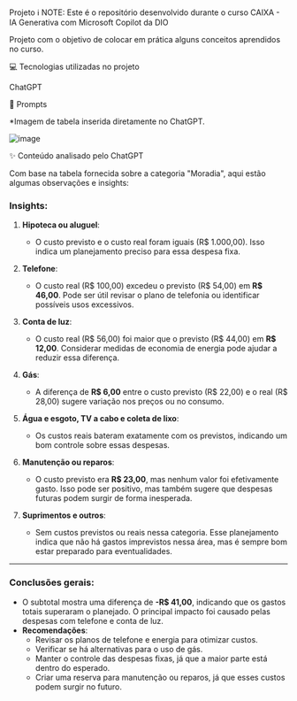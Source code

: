 Projeto 
ℹ️ NOTE: Este é o repositório desenvolvido durante o curso CAIXA - IA Generativa com Microsoft Copilot da DIO

Projeto com o objetivo de colocar em prática alguns conceitos aprendidos no curso. 



💻 Tecnologias utilizadas no projeto

ChatGPT



🧠 Prompts

*Imagem de tabela inserida diretamente no ChatGPT.

![image](https://github.com/user-attachments/assets/74e33a1a-b247-4304-97ea-75b2b7c76cf8)


✨ Conteúdo analisado pelo ChatGPT 


Com base na tabela fornecida sobre a categoria "Moradia", aqui estão algumas observações e insights:

### **Insights:**
1. **Hipoteca ou aluguel**:
   - O custo previsto e o custo real foram iguais (R$ 1.000,00). Isso indica um planejamento preciso para essa despesa fixa.

2. **Telefone**:
   - O custo real (R$ 100,00) excedeu o previsto (R$ 54,00) em **R$ 46,00**. Pode ser útil revisar o plano de telefonia ou identificar possíveis usos excessivos.

3. **Conta de luz**:
   - O custo real (R$ 56,00) foi maior que o previsto (R$ 44,00) em **R$ 12,00**. Considerar medidas de economia de energia pode ajudar a reduzir essa diferença.

4. **Gás**:
   - A diferença de **R$ 6,00** entre o custo previsto (R$ 22,00) e o real (R$ 28,00) sugere variação nos preços ou no consumo.

5. **Água e esgoto, TV a cabo e coleta de lixo**:
   - Os custos reais bateram exatamente com os previstos, indicando um bom controle sobre essas despesas.

6. **Manutenção ou reparos**:
   - O custo previsto era **R$ 23,00**, mas nenhum valor foi efetivamente gasto. Isso pode ser positivo, mas também sugere que despesas futuras podem surgir de forma inesperada.

7. **Suprimentos e outros**:
   - Sem custos previstos ou reais nessa categoria. Esse planejamento indica que não há gastos imprevistos nessa área, mas é sempre bom estar preparado para eventualidades.

---

### **Conclusões gerais:**
- O subtotal mostra uma diferença de **-R$ 41,00**, indicando que os gastos totais superaram o planejado. O principal impacto foi causado pelas despesas com telefone e conta de luz.
- **Recomendações**:
  - Revisar os planos de telefone e energia para otimizar custos.
  - Verificar se há alternativas para o uso de gás.
  - Manter o controle das despesas fixas, já que a maior parte está dentro do esperado.
  - Criar uma reserva para manutenção ou reparos, já que esses custos podem surgir no futuro. 

